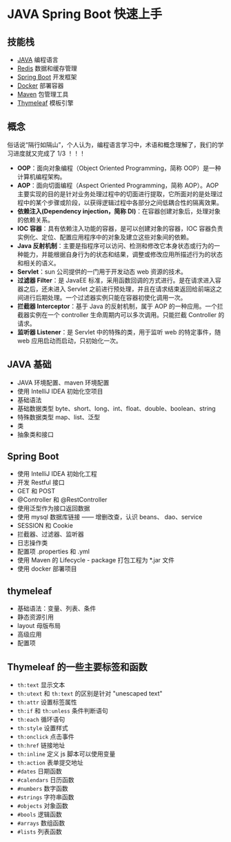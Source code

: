 # JAVA Spring Boot 快速上手

## 技能栈

- [JAVA](https://www.java.com/zh_CN/download/windows-64bit.jsp) 编程语言
- [Redis](https://redis.io/) 数据和缓存管理
- [Spring Boot](https://spring.io/projects/spring-boot/) 开发框架
- [Docker](https://www.docker.com/) 部署容器
- [Maven](http://maven.apache.org/) 包管理工具
- [Thymeleaf](https://www.thymeleaf.org/)     模板引擎

## 概念

俗话说“隔行如隔山”，个人认为，编程语言学习中，术语和概念理解了，我们的学习进度就又完成了 1/3 ！！！

- **OOP**：面向对象编程（Object Oriented Programming，简称 OOP）是一种计算机编程架构。
- **AOP**：面向切面编程（Aspect Oriented Programming，简称 AOP）。AOP主要实现的目的是针对业务处理过程中的切面进行提取，它所面对的是处理过程中的某个步骤或阶段，以获得逻辑过程中各部分之间低耦合性的隔离效果。
- **依赖注入(Dependency injection，简称 DI)**：在容器创建对象后，处理对象的依赖关系。
- **IOC 容器**：具有依赖注入功能的容器，是可以创建对象的容器，IOC 容器负责实例化、定位、配置应用程序中的对象及建立这些对象间的依赖。
- **Java 反射机制**：主要是指程序可以访问、检测和修改它本身状态或行为的一种能力，并能根据自身行为的状态和结果，调整或修改应用所描述行为的状态和相关的语义。
- **Servlet**：sun 公司提供的一门用于开发动态 web 资源的技术。
- **过滤器 Filter**：是 JavaEE 标准，采用函数回调的方式进行。是在请求进入容器之后，还未进入 Servlet 之前进行预处理，并且在请求结束返回给前端这之间进行后期处理。一个过滤器实例只能在容器初使化调用一次。
- **拦截器 Interceptor**：基于 Java 的反射机制，属于 AOP 的一种应用。一个拦截器实例在一个 controller 生命周期内可以多次调用。只能拦截 Controller 的请求。
- **监听器 Listener**：是 Servlet 中的特殊的类，用于监听 web 的特定事件，随 web 应用启动而启动，只初始化一次。

## JAVA 基础

- JAVA 环境配置、maven 环境配置
- 使用 IntelliJ IDEA 初始化空项目
- 基础语法
- 基础数据类型 byte、short、long、int、float、double、boolean、string
- 特殊数据类型 map、list、泛型
- 类
- 抽象类和接口

## Spring Boot

- 使用 IntelliJ IDEA 初始化工程
- 开发 Restful 接口
- GET 和 POST
- @Controller 和 @RestController
- 使用泛型作为接口返回数据
- 使用 mysql 数据库链接 —— 增删改查，认识 beans、 dao、service
- SESSION 和 Cookie
- 拦截器、过滤器、监听器
- 日志操作类
- 配置项 .properties 和 .yml
- 使用 Maven 的 Lifecycle - package 打包工程为 *.jar 文件
- 使用 docker 部署项目

## thymeleaf

- 基础语法：变量、列表、条件
- 静态资源引用
- layout 母版布局
- 高级应用
- 配置项

## Thymeleaf 的一些主要标签和函数
- `th:text` 显示文本
- `th:utext` 和 `th:text` 的区别是针对 "unescaped text"
- `th:attr` 设置标签属性
- `th:if` 和 `th:unless` 条件判断语句
- `th:each` 循环语句
- `th:style` 设置样式
- `th:onclick` 点击事件
- `th:href` 链接地址
- `th:inline` 定义 js 脚本可以使用变量
- `th:action` 表单提交地址
- `#dates` 日期函数
- `#calendars` 日历函数
- `#numbers` 数字函数
- `#strings` 字符串函数
- `#objects` 对象函数
- `#bools` 逻辑函数
- `#arrays` 数组函数
- `#lists` 列表函数
